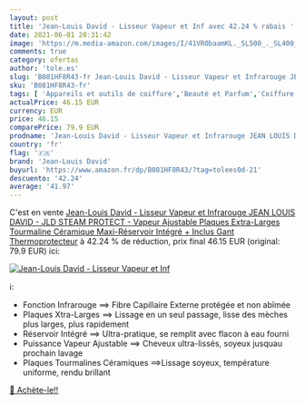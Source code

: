 ```yaml
---
layout: post
title: 'Jean-Louis David - Lisseur Vapeur et Inf avec 42.24 % rabais '
date: 2021-06-01 20:31:42
image: 'https://m.media-amazon.com/images/I/41VRObaamKL._SL500_._SL400_.jpg'
comments: true
category: ofertas
author: 'tole.es'
slug: 'B081HF8R43-fr Jean-Louis David - Lisseur Vapeur et Infrarouge JEAN LOUIS...'
sku: 'B081HF8R43-fr'
tags: [ 'Appareils et outils de coiffure','Beauté et Parfum','Coiffure et soins des cheveux','Fers à lisser','jean-louis david', ]
actualPrice: 46.15 EUR
currency: EUR
price: 46.15
comparePrice: 79.9 EUR
prodname: 'Jean-Louis David - Lisseur Vapeur et Infrarouge JEAN LOUIS DAVID - JLD STEAM PROTECT - Vapeur Ajustable  Plaques Extra-Larges Tourmaline Céramique  Maxi-Réservoir Intégré + Inclus Gant Thermoprotecteur'
country: 'fr'
flag: '🇫🇷'
brand: 'Jean-Louis David'
buyurl: 'https://www.amazon.fr/dp/B081HF8R43/?tag=tolees0d-21'
descuento: '42.24'
average: '41.97'
---
```


C'est en vente [Jean-Louis David - Lisseur Vapeur et Infrarouge JEAN LOUIS DAVID - JLD STEAM PROTECT - Vapeur Ajustable  Plaques Extra-Larges Tourmaline Céramique  Maxi-Réservoir Intégré + Inclus Gant Thermoprotecteur](https://www.amazon.fr/dp/B081HF8R43/?tag=tolees0d-21)  à  42.24 % de réduction, prix final  46.15 EUR (original: 79.9 EUR) ici:

[![Jean-Louis David - Lisseur Vapeur et Inf](https://m.media-amazon.com/images/I/41VRObaamKL._SL500_._SL400_.jpg)](https://www.amazon.fr/dp/B081HF8R43/?tag=tolees0d-21)

ℹ️:

- Fonction Infrarouge ==> Fibre Capillaire Externe protégée et non abîmée
- Plaques Xtra-Larges ==> Lissage en un seul passage, lisse des mèches plus larges, plus rapidement
- Réservoir Intégré ==> Ultra-pratique, se remplit avec flacon à eau fourni
- Puissance Vapeur Ajustable ==> Cheveux ultra-lissés, soyeux jusquau prochain lavage
- Plaques Tourmalines Céramiques ==>Lissage soyeux, température uniforme, rendu brillant

[🛒 Achète-le!!](https://www.amazon.fr/dp/B081HF8R43/?tag=tolees0d-21)
